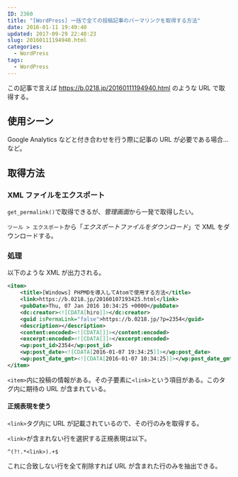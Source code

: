 ```yaml
---
ID: 2360
title: "[WordPress] 一括で全ての投稿記事のパーマリンクを取得する方法"
date: 2016-01-11 19:49:40
updated: 2017-09-29 22:40:23
slug: 20160111194940.html
categories:
  - WordPress
tags:
  - WordPress
---
```


この記事で言えば https://b.0218.jp/20160111194940.html のような URL で取得する。

<!--more-->

## 使用シーン

Google Analytics などと付き合わせを行う際に記事の URL が必要である場合… など。

## 取得方法

### XML ファイルをエクスポート

`get_permalink()`で取得できるが、*管理画面*から一発で取得したい。

`ツール > エクスポート`から「_エクスポートファイルをダウンロード_」で XML をダウンロードする。

### 処理

以下のような XML が出力される。

```xml
<item>
    <title>[Windows] PHPMDを導入してAtomで使用する方法</title>
    <link>https://b.0218.jp/20160107193425.html</link>
    <pubDate>Thu, 07 Jan 2016 10:34:25 +0000</pubDate>
    <dc:creator><![CDATA[hiro]]></dc:creator>
    <guid isPermaLink="false">https://b.0218.jp/?p=2354</guid>
    <description></description>
    <content:encoded><![CDATA[]]></content:encoded>
    <excerpt:encoded><![CDATA[]]></excerpt:encoded>
    <wp:post_id>2354</wp:post_id>
    <wp:post_date><![CDATA[2016-01-07 19:34:25]]></wp:post_date>
    <wp:post_date_gmt><![CDATA[2016-01-07 10:34:25]]></wp:post_date_gmt>
</item>
```

`<item>`内に投稿の情報がある。その子要素に`<link>`という項目がある。このタグ内に期待の URL が含まれている。

#### 正規表現を使う

`<link>`タグ内に URL が記載されているので、その行のみを取得する。

`<link>`が含まれない行を選択する正規表現は以下。

```
^(?!.*<link>).+$
```

これに合致しない行を全て削除すれば URL が含まれた行のみを抽出できる。
